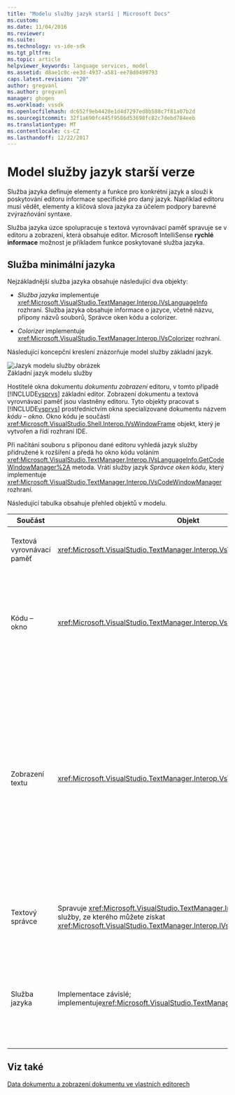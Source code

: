 ```yaml
---
title: "Modelu služby jazyk starší | Microsoft Docs"
ms.custom: 
ms.date: 11/04/2016
ms.reviewer: 
ms.suite: 
ms.technology: vs-ide-sdk
ms.tgt_pltfrm: 
ms.topic: article
helpviewer_keywords: language services, model
ms.assetid: d8ae1c0c-ee3d-4937-a581-ee78d0499793
caps.latest.revision: "20"
author: gregvanl
ms.author: gregvanl
manager: ghogen
ms.workload: vssdk
ms.openlocfilehash: dc652f9eb4428e1d4d7297ed8b588c7f81a07b2d
ms.sourcegitcommit: 32f1a690fc445f9586d53698fc82c7debd784eeb
ms.translationtype: MT
ms.contentlocale: cs-CZ
ms.lasthandoff: 12/22/2017
---
```

# <a name="model-of-a-legacy-language-service"></a>Model služby jazyk starší verze
Služba jazyka definuje elementy a funkce pro konkrétní jazyk a slouží k poskytování editoru informace specifické pro daný jazyk. Například editoru musí vědět, elementy a klíčová slova jazyka za účelem podpory barevné zvýrazňování syntaxe.  
  
 Služba jazyka úzce spolupracuje s textová vyrovnávací paměť spravuje se v editoru a zobrazení, která obsahuje editor. Microsoft IntelliSense **rychlé informace** možnost je příkladem funkce poskytované služba jazyka.  
  
## <a name="a-minimal-language-service"></a>Služba minimální jazyka  
 Nejzákladnější služba jazyka obsahuje následující dva objekty:  
  
-   *Služba jazyka* implementuje <xref:Microsoft.VisualStudio.TextManager.Interop.IVsLanguageInfo> rozhraní. Služba jazyka obsahuje informace o jazyce, včetně názvu, přípony názvů souborů, Správce oken kódu a colorizer.  
  
-   *Colorizer* implementuje <xref:Microsoft.VisualStudio.TextManager.Interop.IVsColorizer> rozhraní.  
  
 Následující koncepční kreslení znázorňuje model služby základní jazyk.  
  
 ![Jazyk modelu služby obrázek](../../extensibility/media/vslanguageservicemodel.gif "vsLanguageServiceModel")  
Základní jazyk modelu služby  
  
 Hostitelé okna dokumentu *dokumentu zobrazení* editoru, v tomto případě [!INCLUDE[vsprvs](../../code-quality/includes/vsprvs_md.md)] základní editor. Zobrazení dokumentu a textová vyrovnávací paměť jsou vlastněny editoru. Tyto objekty pracovat s [!INCLUDE[vsprvs](../../code-quality/includes/vsprvs_md.md)] prostřednictvím okna specializované dokumentu názvem *kódu – okno*. Okno kódu je součástí <xref:Microsoft.VisualStudio.Shell.Interop.IVsWindowFrame> objekt, který je vytvořen a řídí rozhraní IDE.  
  
 Při načítání souboru s příponou dané editoru vyhledá jazyk služby přidružené k rozšíření a předá ho okno kódu voláním <xref:Microsoft.VisualStudio.TextManager.Interop.IVsLanguageInfo.GetCodeWindowManager%2A> metoda. Vrátí služby jazyk *Správce oken kódu*, který implementuje <xref:Microsoft.VisualStudio.TextManager.Interop.IVsCodeWindowManager> rozhraní.  
  
 Následující tabulka obsahuje přehled objektů v modelu.  
  
|Součást|Objekt|Funkce|  
|---------------|------------|--------------|  
|Textová vyrovnávací paměť|<xref:Microsoft.VisualStudio.TextManager.Interop.VsTextBuffer>|Datový proud Unicode pro čtení a zápis textu. Je možné použít jiné kódování textu.|  
|Kódu – okno|<xref:Microsoft.VisualStudio.TextManager.Interop.VsCodeWindow>|Okna dokumentu, který obsahuje jedno nebo více zobrazení textu. Když [!INCLUDE[vsprvs](../../code-quality/includes/vsprvs_md.md)] je v režimu rozhraní více dokumentů (MDI), v okně kód je podřízeným MDI.|  
|Zobrazení textu|<xref:Microsoft.VisualStudio.TextManager.Interop.VsTextView>|Okno, které umožňuje uživateli přejděte a zobrazit text pomocí klávesnice a myši. Zobrazení textu se uživateli zobrazí jako editor. Můžete vytvořit zobrazení textu v systému windows obyčejnou editor, ve výstupním okně a hodnot proměnných. Kromě toho můžete nakonfigurovat jeden nebo více zobrazení textu v rámci časového období kódu.|  
|Textový správce|Spravuje <xref:Microsoft.VisualStudio.TextManager.Interop.SVsTextManager> služby, ze kterého můžete získat <xref:Microsoft.VisualStudio.TextManager.Interop.IVsTextManager> ukazatele|Komponenta, která udržuje běžných informací o sdílí všechny součásti, které jsou popsané.|  
|Služba jazyka|Implementace závislé; implementuje<xref:Microsoft.VisualStudio.TextManager.Interop.IVsLanguageInfo>|Objekt, který poskytuje informace pro konkrétní jazyk například zvýraznění syntaxe, dokončování a odpovídající složené závorce editoru.|  
  
## <a name="see-also"></a>Viz také  
 [Data dokumentu a zobrazení dokumentu ve vlastních editorech](../../extensibility/document-data-and-document-view-in-custom-editors.md)